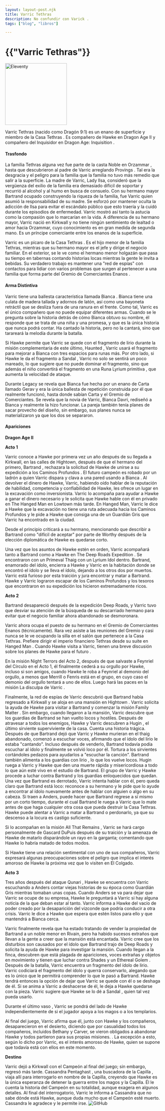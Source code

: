 ```yaml
---
layout: layout-post.njk
title: Varric Tethras
description: No confundir con Varick .
tags: ["blog", "libros"]

---
```


# {{"Varric Tethras"}}

<div>
  <img src="/img/varric.jpg" width="200" height="auto"/ alt="Eleventy">
</div>

Varric Tethras (nacido como Dragón 9:1) es un enano de superficie y miembro de la Casa Tethras . Es compañero de Hawke en Dragon Age II y compañero del Inquisidor en Dragon Age: Inquisition .

#### Trasfondo

La familia Tethras alguna vez fue parte de la casta Noble en Orzammar , hasta que descubrieron al padre de Varric arreglando Provings . Tal era la desgracia y el peligro para la familia que la familia no tuvo más remedio que salir a la superficie. La madre de Varric, Lady Ilsa, consideró que la vergüenza del exilio de la familia era demasiado difícil de soportar y recurrió al alcohol y al humo en busca de consuelo. Con su hermano mayor Bartrand ocupado construyendo la riqueza de la familia, fue Varric quien asumió la responsabilidad de su madre. Se esforzó por mantener oculta la adicción de Ilsa para evitar el escándalo público que esto traería y la cuidó durante los episodios de enfermedad. Varric mostró así tanto la astucia como la compasión que lo marcarían en la vida. A diferencia de su hermano mayor, Varric nació en Kirkwall y no tiene ningún sentimiento de lealtad o amor hacia Orzammar, cuyo conocimiento es en gran medida de segunda mano. Es un príncipe comerciante entre los enanos de la superficie.

Varric es un pícaro de la Casa Tethras . Es el hijo menor de la familia Tethras, mientras que su hermano mayor es el jefe y dirige el negocio familiar. En el exterior, se le ve como el hermano menor holgazán que pasa su tiempo en tabernas contando historias locas mientras la gente le invita a bebidas. Su verdadero trabajo es mantener una "red de espías" con contactos para lidiar con varios problemas que surgen al pertenecer a una familia que forma parte del Gremio de Comerciantes Enanos .

#### Arma Distintiva

Varric tiene una ballesta característica llamada Bianca . Bianca tiene una culata de madera tallada y adornos de latón, así como una bayoneta retráctil que se desliza fuera de una ranura en el frente. Como tal, Varric es el único compañero que no puede equipar diferentes armas. Cuando se le pregunta sobre la historia detrás de cómo Bianca obtuvo su nombre, él responde que se trata de una niña y una promesa, y que es la única historia que nunca podrá contar. Ha cantado la historia, pero no la cantará, sino que tarareará la melodía durante la batalla.

Si Hawke permite que Varric se quede con el fragmento de lirio durante la misión complementaria de este último, Haunted , Varric usará el fragmento para mejorar a Bianca con tres espacios para runas más. Por otro lado, si Hawke le da el fragmento a Sandal , Varric no solo se sentirá un poco mareado, lo que sugiere que no puede dominar el fragmento, sino que además el niño convertirá el fragmento en una Runa Lyrium primitiva , que aumenta la velocidad de ataque.

Durante Legacy se revela que Bianca fue hecha por un enano de Carta llamado Gerav y era la única ballesta de repetición construida por él que realmente funcionó, hasta donde sabían Carta y el Gremio de Comerciantes.
Se revela que la novia de Varric, Bianca Davri, rediseñó a Bianca y realmente la hizo funcionar. La pareja también tenía planes de sacar provecho del diseño, sin embargo, sus planes nunca se materializaron ya que los dos se separaron.

#### Apariciones

**Dragon Age II**

**Acto 1**

Varric conoce a Hawke por primera vez un año después de su llegada a Kirkwall, en las calles de Hightown, después de que el hermano del primero, Bartrand , rechazara la solicitud de Hawke de unirse a su expedición a los Caminos Profundos . El futuro campeón es robado por un ladrón a quien Varric dispara y clava a una pared usando a Bianca . Al devolver el dinero de Hawke, Varric, habiendo oído hablar de la reputación de habilidad, competencia y confiabilidad de Hawke, les ofrece un lugar en la excavación como inversionista. Varric lo acompaña para ayudar a Hawke a ganar el dinero necesario y le solicita que Hawke hable con él en privado en The Hanged Man en Lowtown más tarde. En Hanged Man, Varric le dice a Hawke que la excavación no tiene una ruta adecuada hacia los Caminos Profundos y le pide a Hawke que consiga una de un Guardián Gris que Varric ha encontrado en la ciudad.

Desde el principio criticará a su hermano, mencionando que describir a Bartrand como "difícil de aceptar" por parte de Worthy después de la elección diplomática de Hawke es quedarse corto.

Una vez que los asuntos de Hawke estén en orden, Varric acompañará tanto a Bartrand como a Hawke en The Deep Roads Expedition . Se encontraron con un Primeval Thaig con un Lyrium Idol dentro. Bartrand, enamorado del ídolo, encierra a Hawke y Varric en la habitación donde se encontró el ídolo y se lleva el ídolo, dejando a los otros dos por muertos. Varric está furioso por esta traición y jura encontrar y matar a Bartrand. Hawke y Varric lograron escapar de los Caminos Profundos y los tesoros que encontraron en su expedición los hicieron extremadamente ricos.

**Acto 2**

Bartrand desapareció después de la expedición Deep Roads, y Varric tuvo que desviar su atención de la búsqueda de su descarriado hermano para evitar que el negocio familiar ahora abandonado se desmoronara.

Varric ahora ocupa el puesto de su hermano en el Gremio de Comerciantes Enanos (técnicamente). Rara vez asiste a las reuniones del Gremio y casi nunca se le ve ocupando la silla en el salón que pertenece a la Casa Tethras. Prefiere dirigir el imperio financiero Tethras desde su suite en Hanged Man . Cuando Hawke visita a Varric, tienen una breve discusión sobre los planes de Hawke para el futuro .

En la misión Night Terrors del Acto 2, después de que salvaste a Feynriel del Círculo en el Acto 1, él finalmente cederá a su orgullo por Hawke, incluso si son amigos, cuando Hawke le roba a Feynriel al demonio del orgullo, a menos que Merrill o Fenris está en el grupo, en cuyo caso el demonio del orgullo tentará a uno de ellos. Luego hará las paces en la misión La disculpa de Varric .

Finalmente, la red de espías de Varric descubrió que Bartrand había regresado a Kirkwall y se aloja en una mansión en Hightown . Varric solicita la ayuda de Hawke para visitar a Bartrand y comenzar la misión Family Matter . Sin embargo, cuando llegaron a la mansión, Varric descubre que los guardias de Bartrand se han vuelto locos y hostiles. Después de atravesar a todos los enemigos, Hawke y Varric descubren a Hugin , el último sirviente superviviente de la casa. Cuenta una historia trágica. Después de que Bartrand dejó que Varric y Hawke murieran en el thaig abandonado, comenzó a escuchar voces, afirmando que el ídolo del lirio le estaba "cantando". Incluso después de venderlo, Bartrand todavía podía escuchar al ídolo y finalmente se volvió loco por él. Tortura a los sirvientes cortándoles pedazos para ayudarlos a "escuchar la canción". Bartrand también alimenta a los guardias con lirio , lo que los vuelve locos. Hugin ruega a Varric y Hawke que den una muerte rápida y misericordiosa a todo lo que aún esté vivo en el estudio de Bartrand. El grupo de Varric y Hawke procede a luchar contra Bartrand y los guardias enloquecidos que quedan. Una vez que Bartrand es derrotado, Varric intenta hablar con él, pero queda claro que Bartrand está loco: reconoce a su hermano y le pide que lo ayude a encontrar al ídolo nuevamente antes de hablar con alguien o algo en su cabeza. Si traen a Anders, puede hacer que Bartrand regrese a sí mismo por un corto tiempo, durante el cual Bartrand le ruega a Varric que lo mate antes de que haga cualquier otra cosa que pueda destruir la Casa Tethras. Hawke puede alentar a Varric a matar a Bartrand o perdonarlo, ya que su descenso a la locura es castigo suficiente.

Si lo acompañan en la misión All That Remains , Varric se hará cargo personalmente de Gascard DuPuis después de su traición y la amenaza de Hawke de matarlo disparándole un rayo en la garganta; comentando que Hawke lo habría matado de todos modos.

Si Hawke tiene una relación sentimental con uno de sus compañeros, Varric expresará algunas preocupaciones sobre el peligro que implica el interés amoroso de Hawke la próxima vez que lo visiten en El Colgado.

**Acto 3**

Tres años después del ataque Qunari , Hawke se encuentra con Varric escuchando a Anders contar viejas historias de su época como Guardián Gris mientras tomaban unas copas. Cuando Anders se va para dejar que Varric se ocupe de su empresa, Hawke le preguntará a Varric si hay alguna noticia de la que deban estar al tanto. Varric informa a Hawke del vacío de poder creado por la desaparición del vizconde que podría conducir a otra crisis. Varric le dice a Hawke que espera que estén listos para ello y que mantendrá a Bianca cerca.

Varric finalmente revela que ha estado tratando de vender la propiedad de Bartrand a un noble menor en Rivain, pero ha habido sucesos extraños que llevan a la gente a creer que la mansión está encantada. Varric cree que los disturbios son causados ​​por el ídolo que Bartrand trajo de Deep Roads y solicita la ayuda de Hawke para investigar la mansión. Cuando llegan a la finca, descubren que está plagada de apariciones, voces extrañas y objetos en movimiento y tienen que luchar contra Shades y un Ethereal Golem . Después de la batalla, Varric encuentra un fragmento del ídolo de lirio. Varric codiciará el fragmento del ídolo y querrá conservarlo, alegando que es lo único que le permitirá comprender lo que le pasó a Bartrand. Hawke tendrá entonces la opción de dejar que Varric se quede con él o se deshaga de él. Si se anima a Varric a deshacerse de él, le deja a Hawke quedarse con la pieza. Varric sugiere que Hawke se lo dé a Sandal , quien tal vez pueda usarlo.

Durante el último vaso , Varric se pondrá del lado de Hawke independientemente de si el jugador apoya a los magos o a los templarios.

Al final del juego, Varric afirma que él, junto con Hawke y los compañeros, desaparecieron en el desierto, diciendo que por casualidad todos los compañeros, incluidos Bethany y Carver, se vieron obligados a abandonar Hawke y todos partieron para sus propias misiones. . La excepción a esto, según lo dicho por Varric, es el interés amoroso de Hawke, quien se supone que todavía está con ellos en este momento.

**Destino**

Varric dejó a Kirkwall con el Campeón al final del juego; sin embargo, regresó más tarde. Cassandra Pentaghast , una buscadora de la Capilla , viaja allí para interrogarlo en nombre de la Capilla, creyendo que Hawke es la única esperanza de detener la guerra entre los magos y la Capilla. Él le cuenta la historia del Campeón en su totalidad, aunque exagera en algunos detalles. Al final del interrogatorio, Varric le informa a Cassandra que no sabe dónde está Hawke, aunque duda mucho que el Campeón esté muerto. Cassandra le agradece y le permite irse.
![GitHub](/img/da-logo.png)
